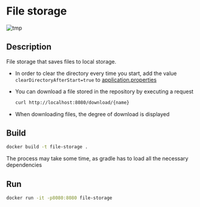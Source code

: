 # File storage

![tmp](https://github.com/maratdin7/file-storage/actions/workflows/gradle.yml/badge.svg)

## Description 

File storage that saves files to local storage. 

* In order to clear the directory every time you start, add the value `clearDirectoryAfterStart=true` to
[application.properties](src/main/resources/application.properties)

* You can download a file stored in the repository by executing a request

    ```bash
    curl http://localhost:8080/download/{name}
    ```

* When downloading files, the degree of download is displayed

## Build 

```bash
docker build -t file-storage .
```

The process may take some time, as gradle has to load all the necessary dependencies

## Run

```bash
docker run -it -p8080:8080 file-storage
```

